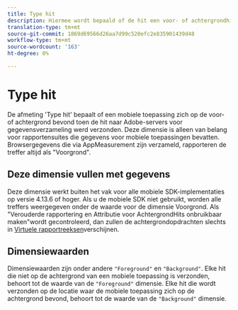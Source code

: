 ```yaml
---
title: Type hit
description: Hiermee wordt bepaald of de hit een voor- of achtergrondhit was.
translation-type: tm+mt
source-git-commit: 1869d69566d26aa7d99c520efc2e835901439d48
workflow-type: tm+mt
source-wordcount: '163'
ht-degree: 0%

---
```



# Type hit

De afmeting &#39;Type hit&#39; bepaalt of een mobiele toepassing zich op de voor- of achtergrond bevond toen de hit naar Adobe-servers voor gegevensverzameling werd verzonden. Deze dimensie is alleen van belang voor rapportensuites die gegevens voor mobiele toepassingen bevatten. Browsergegevens die via AppMeasurement zijn verzameld, rapporteren de treffer altijd als &quot;Voorgrond&quot;.

## Deze dimensie vullen met gegevens

Deze dimensie werkt buiten het vak voor alle mobiele SDK-implementaties op versie 4.13.6 of hoger. Als u de mobiele SDK niet gebruikt, worden alle treffers weergegeven onder de waarde voor de dimensie Voorgrond. Als &quot;Verouderde rapportering en Attributie voor AchtergrondHits onbruikbaar maken&quot;wordt gecontroleerd, dan zullen de achtergrondopdrachten slechts in [Virtuele rapportreeksen](../vrs/vrs-mobile-visit-processing.md)verschijnen.

## Dimensiewaarden

Dimensiewaarden zijn onder andere `"Foreground"` en `"Background"`. Elke hit die niet op de achtergrond van een mobiele toepassing is verzonden, behoort tot de waarde van de `"Foreground"` dimensie. Elke hit die wordt verzonden op de locatie waar de mobiele toepassing zich op de achtergrond bevond, behoort tot de waarde van de `"Background"` dimensie.
